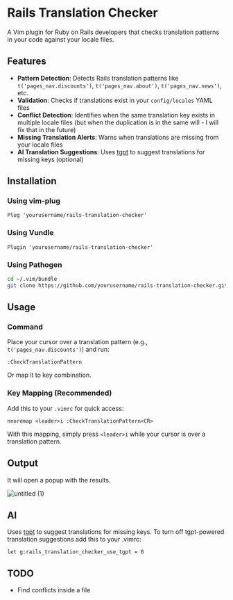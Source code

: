 # Rails Translation Checker

A Vim plugin for Ruby on Rails developers that checks translation patterns in your code against your locale files.

## Features

- **Pattern Detection**: Detects Rails translation patterns like `t('pages_nav.discounts')`, `t('pages_nav.about')`, `t('pages_nav.news')`, etc.
- **Validation**: Checks if translations exist in your `config/locales` YAML files
- **Conflict Detection**: Identifies when the same translation key exists in multiple locale files (but when the duplication is in the same will - I will fix that in the future)
- **Missing Translation Alerts**: Warns when translations are missing from your locale files
- **AI Translation Suggestions**: Uses [tgpt](https://github.com/aandrew-me/tgpt) to suggest translations for missing keys (optional)

## Installation

### Using vim-plug
```vim
Plug 'yourusername/rails-translation-checker'
```

### Using Vundle
```vim
Plugin 'yourusername/rails-translation-checker'
```

### Using Pathogen
```bash
cd ~/.vim/bundle
git clone https://github.com/yourusername/rails-translation-checker.git
```

## Usage

### Command
Place your cursor over a translation pattern (e.g., `t('pages_nav.discounts')`) and run:
```vim
:CheckTranslationPattern
```
Or map it to key combination.

### Key Mapping (Recommended)
Add this to your `.vimrc` for quick access:
```vim
nnoremap <leader>i :CheckTranslationPattern<CR>
```

With this mapping, simply press `<leader>i` while your cursor is over a translation pattern.

## Output
It will open a popup with the results.

![untitled (1)](https://github.com/user-attachments/assets/e4359140-0066-4289-b4f2-83aed3863c6a)


## AI 
Uses [tgpt](https://github.com/aandrew-me/tgpt) to suggest translations for missing keys. To turn off tgpt-powered translation suggestions add this to your .vimrc:
```
let g:rails_translation_checker_use_tgpt = 0
```

## TODO
- Find conflicts inside a file
